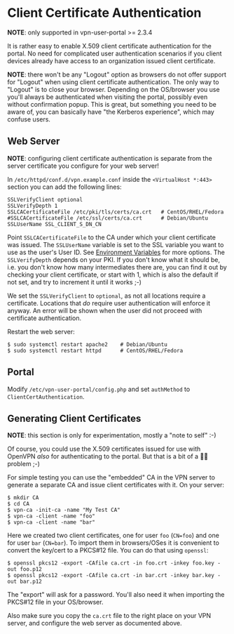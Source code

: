 # Client Certificate Authentication

**NOTE**: only supported in vpn-user-portal >= 2.3.4

It is rather easy to enable X.509 client certificate authentication for the 
portal. No need for complicated user authentication scenarios if you client
devices already have access to an organization issued client certificate.

**NOTE**: there won't be any "Logout" option as browsers do not offer support
for "Logout" when using client certificate authentication. The only way to 
"Logout" is to close your browser. Depending on the OS/browser you use you'll
always be authenticated when visiting the portal, possibly even without 
confirmation popup. This is great, but something you need to be aware of, you
can basically have "the Kerberos experience", which may confuse users.

## Web Server

**NOTE**: configuring client certificate authentication is separate from 
the server certificate you configure for your web server!

In `/etc/httpd/conf.d/vpn.example.conf` inside the `<VirtualHost *:443>` 
section you can add the following lines:

    SSLVerifyClient optional
    SSLVerifyDepth 1
    SSLCACertificateFile /etc/pki/tls/certs/ca.crt   # CentOS/RHEL/Fedora
    #SSLCACertificateFile /etc/ssl/certs/ca.crt      # Debian/Ubuntu
    SSLUserName SSL_CLIENT_S_DN_CN
    
Point `SSLCACertificateFile` to the CA under which your client certificate was
issued. The `SSLUserName` variable is set to the SSL variable you want to use 
as the user's User ID. See 
[Environment Variables](https://httpd.apache.org/docs/2.4/mod/mod_ssl.html#envvars) 
for more options. The `SSLVerifyDepth` depends on your PKI. If you don't know 
what it should be, i.e. you don't know how many intermediates there are, you 
can find it out by checking your client certificate, or start with 1, which is
also the default if not set, and try to increment it until it works ;-)

We set the `SSLVerifyClient` to `optional`, as not all locations require a 
certificate. Locations that *do* require user authentication will enforce it 
anyway. An error will be shown when the user did not proceed with certificate 
authentication.

Restart the web server:

    $ sudo systemctl restart apache2    # Debian/Ubuntu
    $ sudo systemctl restart httpd      # CentOS/RHEL/Fedora

## Portal

Modify `/etc/vpn-user-portal/config.php` and set `authMethod` to 
`ClientCertAuthentication`.

## Generating Client Certificates

**NOTE**: this section is only for experimentation, mostly a "note to self" 
:-)

Of course, you could use the X.509 certificates issued for use with OpenVPN 
*also* for authenticating to the portal. But that is a bit of a 🐔🥚 problem 
;-)

For simple testing you can use the "embedded" CA in the VPN server to generate
a separate CA and issue client certificates with it. On your server:

    $ mkdir CA
    $ cd CA
    $ vpn-ca -init-ca -name "My Test CA"
    $ vpn-ca -client -name "foo"
    $ vpn-ca -client -name "bar"

Here we created two client certificates, one for user `foo` (`CN=foo`) and one 
for user `bar` (`CN=bar`). To import them in browsers/OSes it is convenient to 
convert the key/cert to a PKCS#12 file. You can do that using `openssl`:

    $ openssl pkcs12 -export -CAfile ca.crt -in foo.crt -inkey foo.key -out foo.p12
    $ openssl pkcs12 -export -CAfile ca.crt -in bar.crt -inkey bar.key -out bar.p12

The "export" will ask for a password. You'll also need it when importing the 
PKCS#12 file in your OS/browser.

Also make sure you copy the `ca.crt` file to the right place on your VPN 
server, and configure the web server as documented above.
